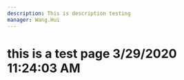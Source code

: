 ```yaml
---
description: This is description testing
manager: Wang.Hui
---
```

# this is a test page 3/29/2020 11:24:03 AM